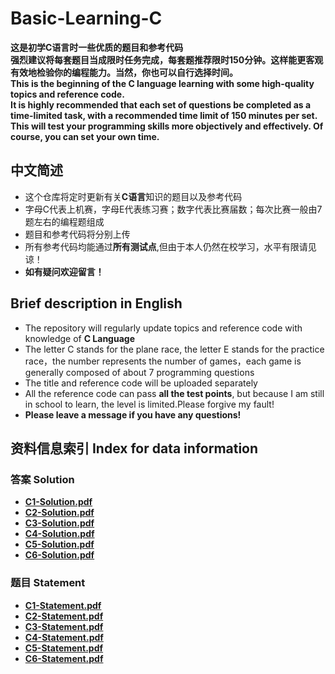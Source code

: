 # Basic-Learning-C
**这是初学C语言时一些优质的题目和参考代码**  
**强烈建议将每套题目当成限时任务完成，每套题推荐限时150分钟。这样能更客观有效地检验你的编程能力。当然，你也可以自行选择时间。**  
**This is the beginning of the C language learning with some high-quality topics and reference code.**  
**It is highly recommended that each set of questions be completed as a time-limited task, with a recommended time limit of 150 minutes per set. This will test your programming skills more objectively and effectively. Of course, you can set your own time.**  
## 中文简述
* 这个仓库将定时更新有关**C语言**知识的题目以及参考代码  
* 字母C代表上机赛，字母E代表练习赛；数字代表比赛届数；每次比赛一般由7题左右的编程题组成  
* 题目和参考代码将分别上传  
* 所有参考代码均能通过**所有测试点**,但由于本人仍然在校学习，水平有限请见谅！  
* **如有疑问欢迎留言！**  

## Brief description in English
* The repository will regularly update topics and reference code with knowledge of **C Language** 
* The letter C stands for the plane race, the letter E stands for the practice race，the number represents the number of games，each game is generally composed of about 7 programming questions
* The title and reference code will be uploaded separately  
* All the reference code can pass **all the test points**, but because I am still in school to learn, the level is limited.Please forgive my fault! 
* **Please leave a message if you have any questions!**  

## 资料信息索引 Index for data information
### 答案 Solution
* **[C1-Solution.pdf](https://github.com/MossDream/Basic-Learning-C/blob/main/C1-Solution.pdf)** 
* **[C2-Solution.pdf](https://github.com/MossDream/Basic-Learning-C/blob/main/C2-Solution.pdf)**
* **[C3-Solution.pdf](https://github.com/MossDream/Basic-Learning-C/blob/main/C3-Solution.pdf)** 
* **[C4-Solution.pdf](https://github.com/MossDream/Basic-Learning-C/blob/main/C4-Solution.pdf)** 
* **[C5-Solution.pdf](https://github.com/MossDream/Basic-Learning-C/blob/main/C5-Solution.pdf)**
* **[C6-Solution.pdf](https://github.com/MossDream/Basic-Learning-C/blob/main/C6-Solution.pdf)**
### 题目 Statement
* **[C1-Statement.pdf](https://github.com/MossDream/Basic-Learning-C/blob/main/C1-Statement.pdf)** 
* **[C2-Statement.pdf](https://github.com/MossDream/Basic-Learning-C/blob/main/C2-Statement.pdf)**
* **[C3-Statement.pdf](https://github.com/MossDream/Basic-Learning-C/blob/main/C3-Statement.pdf)** 
* **[C4-Statement.pdf](https://github.com/MossDream/Basic-Learning-C/blob/main/C4-Statement.pdf)**
* **[C5-Statement.pdf](https://github.com/MossDream/Basic-Learning-C/blob/main/C5-Statement.pdf)**
* **[C6-Statement.pdf](https://github.com/MossDream/Basic-Learning-C/blob/main/C6-Statement.pdf)**

